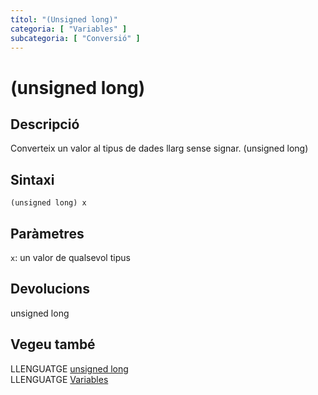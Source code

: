 ```yaml
---
títol: "(Unsigned long)"
categoria: [ "Variables" ]
subcategoria: [ "Conversió" ]
---
```


# (unsigned long)

## Descripció

Converteix un valor al tipus de dades llarg sense signar. (unsigned long)

## Sintaxi

`(unsigned long) x`

## Paràmetres

`x`: un valor de qualsevol tipus

## Devolucions

unsigned long

## Vegeu també

LLENGUATGE [unsigned long](../Tipus-dades/unsigned-long.md)  
LLENGUATGE [Variables](../../Variables.md)  

